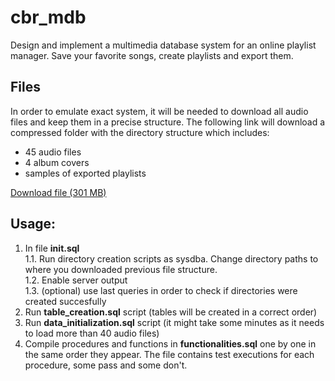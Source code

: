 # cbr_mdb
Design and implement a multimedia database system for an online playlist manager. Save your favorite songs, create playlists and export them.  
## Files
In order to emulate exact system, it will be needed to download all audio files and keep them in a precise structure. The following link will download a compressed folder with the directory structure which includes:
  * 45 audio files
  * 4 album covers
  * samples of exported playlists  
  
[Download file (301 MB)](https://drive.google.com/open?id=1-Uwx_D9XZ76Y26z3ZgvD7whMsCk0b3-A)

## Usage:
1. In file **init.sql**  
  1.1. Run directory creation scripts as sysdba. Change directory paths to where you downloaded previous file structure.   
  1.2. Enable server output  
  1.3. (optional) use last queries in order to check if directories were created succesfully  
2. Run **table_creation.sql** script (tables will be created in a correct order)  
3. Run **data_initialization.sql** script (it might take some minutes as it needs to load more than 40 audio files)
4. Compile procedures and functions in **functionalities.sql** one by one in the same order they appear. The file contains test executions for each procedure, some pass and some don't.
